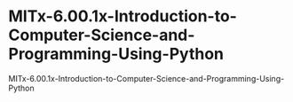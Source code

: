 # MITx-6.00.1x-Introduction-to-Computer-Science-and-Programming-Using-Python
MITx-6.00.1x-Introduction-to-Computer-Science-and-Programming-Using-Python
